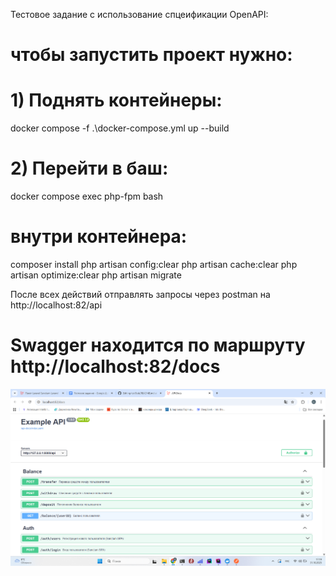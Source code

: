 Тестовое задание с использование спцеификации OpenAPI:

# чтобы запустить проект нужно:

# 1) Поднять контейнеры:
docker compose -f .\docker-compose.yml up --build
# 2) Перейти в баш:
docker compose exec php-fpm bash
# внутри контейнера:
composer install
php artisan config:clear
php artisan cache:clear
php artisan optimize:clear
php artisan migrate


После всех действий отправлять запросы через postman на http://localhost:82/api
# Swagger находится по маршруту http://localhost:82/docs
![img.png](img.png)
